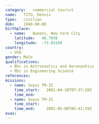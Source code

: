 ```yaml
---
category:	commercial tourist
name:	TITO, Dennis
type:	civilian
dob:	1940-08-08
birthplace:
  - name:	Queens, New York City
    latitude:	40.7038
    longitude:	-73.83168
country:
  - USA
gender:	Male
qualifications:
  - BSc in Astronautics and Aeronautics
  - MSc in Engineering Science
references:
missions:
  - name: Soyuz TM-32
    time_start:   2001-04-28T07:37:20Z
    time_end:     
  - name: Soyuz TM-31
    time_start:   
    time_end:     2001-05-06T05:41:29Z
evas:
---
```

